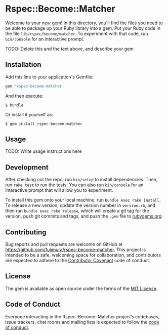 # Rspec::Become::Matcher

Welcome to your new gem! In this directory, you'll find the files you need to be able to package up your Ruby library into a gem. Put your Ruby code in the file `lib/rspec/become/matcher`. To experiment with that code, run `bin/console` for an interactive prompt.

TODO: Delete this and the text above, and describe your gem

## Installation

Add this line to your application's Gemfile:

```ruby
gem 'rspec-become-matcher'
```

And then execute:

    $ bundle

Or install it yourself as:

    $ gem install rspec-become-matcher

## Usage

TODO: Write usage instructions here

## Development

After checking out the repo, run `bin/setup` to install dependencies. Then, run `rake test` to run the tests. You can also run `bin/console` for an interactive prompt that will allow you to experiment.

To install this gem onto your local machine, run `bundle exec rake install`. To release a new version, update the version number in `version.rb`, and then run `bundle exec rake release`, which will create a git tag for the version, push git commits and tags, and push the `.gem` file to [rubygems.org](https://rubygems.org).

## Contributing

Bug reports and pull requests are welcome on GitHub at https://github.com/fujimura/rspec-become-matcher. This project is intended to be a safe, welcoming space for collaboration, and contributors are expected to adhere to the [Contributor Covenant](http://contributor-covenant.org) code of conduct.

## License

The gem is available as open source under the terms of the [MIT License](https://opensource.org/licenses/MIT).

## Code of Conduct

Everyone interacting in the Rspec::Become::Matcher project’s codebases, issue trackers, chat rooms and mailing lists is expected to follow the [code of conduct](https://github.com/fujimura/rspec-become-matcher/blob/master/CODE_OF_CONDUCT.md).
